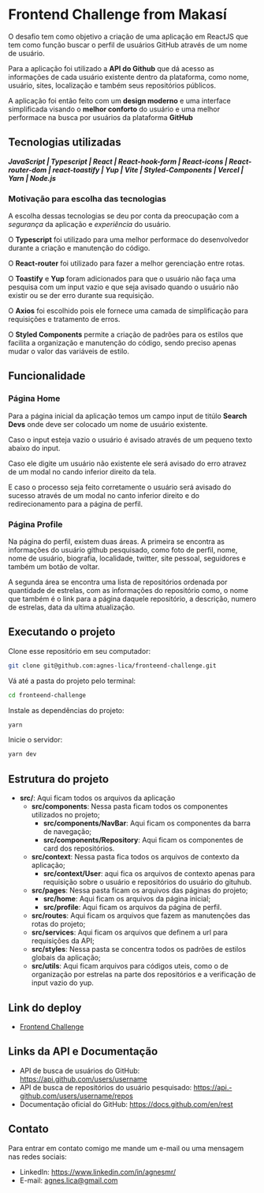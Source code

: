 # Frontend Challenge from Makasí

O desafio tem como objetivo a criação de uma aplicação em ReactJS que tem como função buscar o perfil de usuários GitHub através de um nome de usuário.

Para a aplicação foi utilizado a **API do Github** que dá acesso as informações de cada usuário existente dentro da plataforma, como nome, usuário, sites, localização e também seus repositórios públicos.

A aplicação foi então feito com um **design moderno** e uma interface simplificada visando o **melhor conforto** do usuário e uma melhor performace na busca por usuários da plataforma **GitHub**

## Tecnologias utilizadas

**_JavaScript | Typescript | React | React-hook-form | React-icons | React-router-dom | react-toastify | Yup | Vite | Styled-Components | Vercel | Yarn | Node.js_**

### Motivação para escolha das tecnologias

A escolha dessas tecnologias se deu por conta da preocupação com a _segurança_ da aplicação e _experiência_ do usuário.

O **Typescript** foi utilizado para uma melhor performace do desenvolvedor durante a criação e manutenção do código.

O **React-router** foi utilizado para fazer a melhor gerenciação entre rotas.

O **Toastify** e **Yup** foram adicionados para que o usuário não faça uma pesquisa com um input vazio e que seja avisado quando o usuário não existir ou se der erro durante sua requisição.

O **Axios** foi escolhido pois ele fornece uma camada de simplificação para requisições e tratamento de erros.

O **Styled Components** permite a criação de padrões para os estilos que facilita a organização e manutenção do código, sendo preciso apenas mudar o valor das variáveis de estilo.

## Funcionalidade

### Página Home

Para a página inicial da aplicação temos um campo input de titúlo **Search Devs** onde deve ser colocado um nome de usuário existente.

Caso o input esteja vazio o usuário é avisado através de um pequeno texto abaixo do input.

Caso ele digite um usuário não existente ele será avisado do erro atravez de um modal no cando inferior direito da tela.

E caso o processo seja feito corretamente o usuário será avisado do sucesso através de um modal no canto inferior direito e do redirecionamento para a página de perfil.

### Página Profile

Na página do perfil, existem duas áreas. A primeira se encontra as informações do usuário github pesquisado, como foto de perfil, nome, nome de usuário, biografia, localidade, twitter, site pessoal, seguidores e também um botão de voltar.

A segunda área se encontra uma lista de repositórios ordenada por quantidade de estrelas, com as informações do repositório como, o nome que também é o link para a página daquele repositório, a descrição, numero de estrelas, data da ultima atualização.

## Executando o projeto

Clone esse repositório em seu computador:

```bash
git clone git@github.com:agnes-lica/fronteend-challenge.git
```

Vá até a pasta do projeto pelo terminal:

```bash
cd fronteend-challenge
```

Instale as dependências do projeto:

```bash
yarn
```

Inicie o servidor:

```bash
yarn dev
```

## Estrutura do projeto

- **src/**: Aqui ficam todos os arquivos da aplicação
  - **src/components**: Nessa pasta ficam todos os componentes utilizados no projeto;
    - **src/components/NavBar**: Aqui ficam os componentes da barra de navegação;
    - **src/components/Repository**: Aqui ficam os componentes de card dos repositórios.
  - **src/context**: Nessa pasta fica todos os arquivos de contexto da aplicação;
    - **src/context/User**: aqui fica os arquivos de contexto apenas para requisição sobre o usuário e repositórios do usuário do gituhub.
  - **src/pages**: Nessa pasta ficam os arquivos das páginas do projeto;
    - **src/home**: Aqui ficam os arquivos da página inicial;
    - **src/profile**: Aqui ficam os arquivos da página de perfil.
  - **src/routes**: Aqui ficam os arquivos que fazem as manutenções das rotas do projeto;
  - **src/services**: Aqui ficam os arquivos que definem a url para requisições da API;
  - **src/styles**: Nessa pasta se concentra todos os padrões de estilos globais da aplicação;
  - **src/utils**: Aqui ficam arquivos para códigos uteis, como o de organização por estrelas na parte dos repositórios e a verificação de input vazio do yup.

## Link do deploy

- [Frontend Challenge](https://fronteend-challenge-agnes-lica.vercel.app/)

## Links da API e Documentação

- API de busca de usuários do GitHub: https://api.github.com/users/username
- API de busca de repositórios do usuário pesquisado: https://api.-github.com/users/username/repos
- Documentação oficial do GitHub: https://docs.github.com/en/rest

## Contato

Para entrar em contato comigo me mande um e-mail ou uma mensagem nas redes sociais:

- LinkedIn: https://www.linkedin.com/in/agnesmr/
- E-mail: agnes.lica@gmail.com
